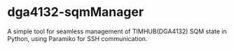 # dga4132-sqmManager
 A simple tool for seamless management of TIMHUB(DGA4132) SQM state in Python, using Paramiko for SSH communication. 
